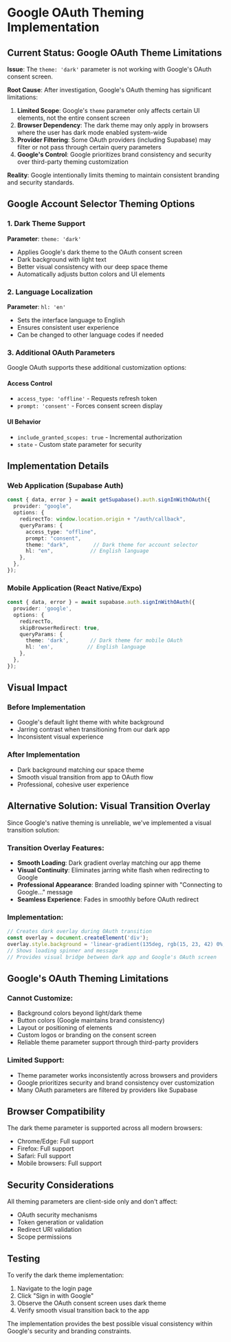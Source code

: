 # Google OAuth Theming Implementation

## Current Status: Google OAuth Theme Limitations

**Issue**: The `theme: 'dark'` parameter is not working with Google's OAuth consent screen.

**Root Cause**: After investigation, Google's OAuth theming has significant limitations:

1. **Limited Scope**: Google's `theme` parameter only affects certain UI elements, not the entire consent screen
2. **Browser Dependency**: The dark theme may only apply in browsers where the user has dark mode enabled system-wide
3. **Provider Filtering**: Some OAuth providers (including Supabase) may filter or not pass through certain query parameters
4. **Google's Control**: Google prioritizes brand consistency and security over third-party theming customization

**Reality**: Google intentionally limits theming to maintain consistent branding and security standards.

## Google Account Selector Theming Options

### 1. Dark Theme Support
**Parameter**: `theme: 'dark'`
- Applies Google's dark theme to the OAuth consent screen
- Dark background with light text
- Better visual consistency with our deep space theme
- Automatically adjusts button colors and UI elements

### 2. Language Localization
**Parameter**: `hl: 'en'`
- Sets the interface language to English
- Ensures consistent user experience
- Can be changed to other language codes if needed

### 3. Additional OAuth Parameters
Google OAuth supports these additional customization options:

#### Access Control
- `access_type: 'offline'` - Requests refresh token
- `prompt: 'consent'` - Forces consent screen display

#### UI Behavior
- `include_granted_scopes: true` - Incremental authorization
- `state` - Custom state parameter for security

## Implementation Details

### Web Application (Supabase Auth)
```typescript
const { data, error } = await getSupabase().auth.signInWithOAuth({
  provider: "google",
  options: {
    redirectTo: window.location.origin + "/auth/callback",
    queryParams: {
      access_type: "offline",
      prompt: "consent",
      theme: "dark",        // Dark theme for account selector
      hl: "en",            // English language
    },
  },
});
```

### Mobile Application (React Native/Expo)
```typescript
const { data, error } = await supabase.auth.signInWithOAuth({
  provider: 'google',
  options: {
    redirectTo,
    skipBrowserRedirect: true,
    queryParams: {
      theme: 'dark',       // Dark theme for mobile OAuth
      hl: 'en',           // English language
    },
  },
});
```

## Visual Impact

### Before Implementation
- Google's default light theme with white background
- Jarring contrast when transitioning from our dark app
- Inconsistent visual experience

### After Implementation
- Dark background matching our space theme
- Smooth visual transition from app to OAuth flow
- Professional, cohesive user experience

## Alternative Solution: Visual Transition Overlay

Since Google's native theming is unreliable, we've implemented a visual transition solution:

### Transition Overlay Features:
- **Smooth Loading**: Dark gradient overlay matching our app theme
- **Visual Continuity**: Eliminates jarring white flash when redirecting to Google
- **Professional Appearance**: Branded loading spinner with "Connecting to Google..." message
- **Seamless Experience**: Fades in smoothly before OAuth redirect

### Implementation:
```typescript
// Creates dark overlay during OAuth transition
const overlay = document.createElement('div');
overlay.style.background = 'linear-gradient(135deg, rgb(15, 23, 42) 0%, rgb(30, 41, 59) 100%)';
// Shows loading spinner and message
// Provides visual bridge between dark app and Google's OAuth screen
```

## Google's OAuth Theming Limitations

### Cannot Customize:
- Background colors beyond light/dark theme
- Button colors (Google maintains brand consistency)  
- Layout or positioning of elements
- Custom logos or branding on the consent screen
- Reliable theme parameter support through third-party providers

### Limited Support:
- Theme parameter works inconsistently across browsers and providers
- Google prioritizes security and brand consistency over customization
- Many OAuth parameters are filtered by providers like Supabase

## Browser Compatibility

The dark theme parameter is supported across all modern browsers:
- Chrome/Edge: Full support
- Firefox: Full support
- Safari: Full support
- Mobile browsers: Full support

## Security Considerations

All theming parameters are client-side only and don't affect:
- OAuth security mechanisms
- Token generation or validation
- Redirect URI validation
- Scope permissions

## Testing

To verify the dark theme implementation:
1. Navigate to the login page
2. Click "Sign in with Google"
3. Observe the OAuth consent screen uses dark theme
4. Verify smooth visual transition back to the app

The implementation provides the best possible visual consistency within Google's security and branding constraints.